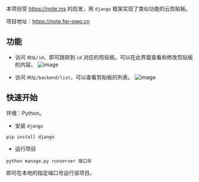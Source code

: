 本项目受 <https://note.ms> 的启发，用 `django` 框架实现了类似功能的云剪贴板。

项目地址：<https://note.fqr-qwq.cn>

## 功能

- 访问 `网址/id`，即可跳转到 `id` 对应的剪贴板。可以在此界面查看和修改剪贴板的内容。
![image](https://github.com/user-attachments/assets/b8511a12-8980-4e92-83cb-f8aaaba1f34a)

- 访问 `网址/backend/list`，可以查看剪贴板的列表。
![image](https://github.com/user-attachments/assets/dad666bf-74b3-4da5-bd69-f066f9d00c0a)

## 快速开始

环境：Python。

- 安装 `django`
```
pip install django
```

- 运行项目
```
python manage.py runserver 端口号
```
即可在本地的指定端口号运行该项目。
